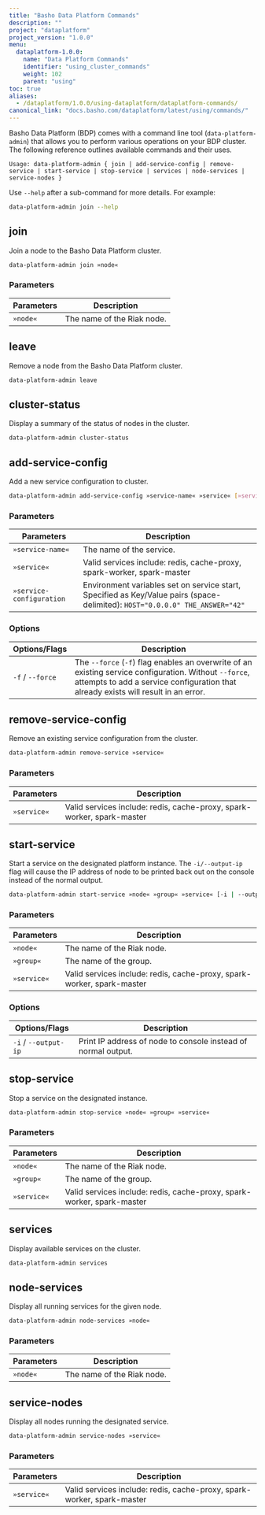 ```yaml
---
title: "Basho Data Platform Commands"
description: ""
project: "dataplatform"
project_version: "1.0.0"
menu:
  dataplatform-1.0.0:
    name: "Data Platform Commands"
    identifier: "using_cluster_commands"
    weight: 102
    parent: "using"
toc: true
aliases:
  - /dataplatform/1.0.0/using-dataplatform/dataplatform-commands/
canonical_link: "docs.basho.com/dataplatform/latest/using/commands/"
---
```


[bdp configure]: /dataplatform/1.0.0/configuring/setup-a-cluster/
[bdp configure add services]: /dataplatform/1.0.0/configuring/setup-a-cluster/#add-services
[bdp install]: /dataplatform/1.0.0/installing/
[bdp reference]: /dataplatform/1.0.0/learn/service-manager/

Basho Data Platform (BDP) comes with a command line tool (`data-platform-admin`) that allows you to perform various operations on your BDP cluster. The following reference outlines available commands and their uses.

```
Usage: data-platform-admin { join | add-service-config | remove-service | start-service | stop-service | services | node-services | service-nodes }
```

Use `--help` after a sub-command for more details. For example:

```bash
data-platform-admin join --help
```


## join

Join a node to the Basho Data Platform cluster.

```bash
data-platform-admin join »node«
```

### Parameters

| Parameters | Description |
| ---------- | ----------- |
| `»node«`   | The name of the Riak node. |


## leave

Remove a node from the Basho Data Platform cluster.

```bash
data-platform-admin leave
```


## cluster-status

Display a summary of the status of nodes in the cluster.

```bash
data-platform-admin cluster-status
```


## add-service-config

Add a new service configuration to cluster.

```bash
data-platform-admin add-service-config »service-name« »service« [»service-configuration«]
```

### Parameters

| Parameters       | Description |
| -----------------| ----------- |
| `»service-name«` | The name of the service. |
| `»service«`      | Valid services include: redis, cache-proxy, spark-worker, spark-master |
| `»service-configuration` | Environment variables set on service start, Specified as Key/Value pairs (space-delimited): `HOST="0.0.0.0" THE_ANSWER="42"` |

### Options

| Options/Flags | Description |
| ------------- | ----------- |
| `-f` / `--force`   | The `--force` (`-f`) flag enables an overwrite of an existing service configuration. Without `--force`, attempts to add a service configuration that already exists will result in an error. |


## remove-service-config

Remove an existing service configuration from the cluster.

```bash
data-platform-admin remove-service »service«
```

### Parameters

| Parameters  | Description |
| ----------- | ----------- |
| `»service«` | Valid services include: redis, cache-proxy, spark-worker, spark-master |


## start-service

Start a service on the designated platform instance. The `-i/--output-ip` flag will cause the IP address of node to be printed back out on the console instead of the normal output.

```bash
data-platform-admin start-service »node« »group« »service« [-i | --output-ip]
```

### Parameters

| Parameters       | Description |
| -----------------| ----------- |
| `»node«`   | The name of the Riak node. |
| `»group«`        | The name of the group. |
| `»service«`      | Valid services include: redis, cache-proxy, spark-worker, spark-master |

### Options

| Options/Flags | Description |
| ------------- | ----------- |
| `-i` / ` --output-ip ` | Print IP address of node to console instead of normal output. |


## stop-service

Stop a service on the designated instance.

```bash
data-platform-admin stop-service »node« »group« »service«
```

### Parameters

| Parameters       | Description |
| -----------------| ----------- |
| `»node«`   | The name of the Riak node. |
| `»group«` | The name of the group. |
| `»service«` | Valid services include: redis, cache-proxy, spark-worker, spark-master |


## services

Display available services on the cluster.

```bash
data-platform-admin services
```


## node-services

Display all running services for the given node.

```bash
data-platform-admin node-services »node«
```

### Parameters

| Parameters       | Description |
| -----------------| ----------- |
| `»node«`   | The name of the Riak node. |


## service-nodes

Display all nodes running the designated service.

```bash
data-platform-admin service-nodes »service«
```

### Parameters

| Parameters       | Description |
| -----------------| ----------- |
| `»service«`      | Valid services include: redis, cache-proxy, spark-worker, spark-master |

